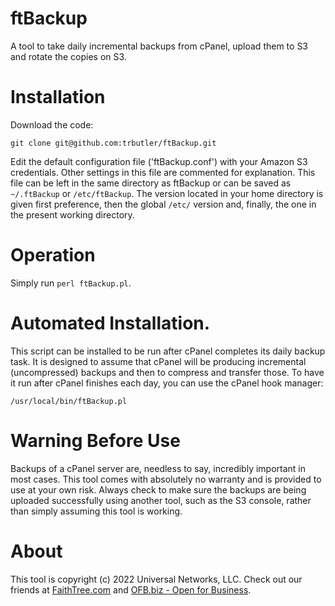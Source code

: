 # ftBackup
A tool to take daily incremental backups from cPanel, upload them to S3 and rotate the copies on S3.

# Installation
Download the code:

    git clone git@github.com:trbutler/ftBackup.git

Edit the default configuration file ('ftBackup.conf') with your Amazon S3 credentials. Other settings in this file are commented for explanation. This file can be left in the same directory as ftBackup or can be saved as `~/.ftBackup` or `/etc/ftBackup`. The version located in your home directory is given first preference, then the global `/etc/` version and, finally, the one in the present working directory.

# Operation
Simply run `perl ftBackup.pl`.

# Automated Installation.
This script can be installed to be run after cPanel completes its daily backup task. It is designed to
assume that cPanel will be producing incremental (uncompressed) backups and then to compress and
transfer those. To have it run after cPanel finishes each day, you can use the cPanel hook manager:

	/usr/local/bin/ftBackup.pl

# Warning Before Use
Backups of a cPanel server are, needless to say, incredibly important in most cases. This tool comes with absolutely no warranty and is provided to use at your own risk. Always check to make sure the backups are being uploaded successfully using another tool, such as the S3 console, rather than simply assuming this tool is working.

# About
This tool is copyright (c) 2022 Universal Networks, LLC. Check out our friends at [FaithTree.com](https://faithtree.com) and [OFB.biz - Open for Business](https://ofb.biz).
